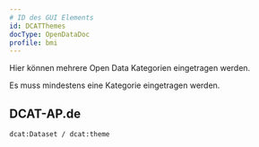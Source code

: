 ```yaml
---
# ID des GUI Elements
id: DCATThemes
docType: OpenDataDoc
profile: bmi
---
```


Hier können mehrere Open Data Kategorien eingetragen werden.

Es muss mindestens eine Kategorie eingetragen werden.

## DCAT-AP.de
`dcat:Dataset / dcat:theme`
